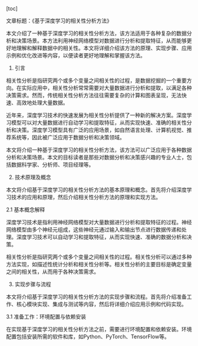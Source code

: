 
[toc]                    
                
                
文章标题：《基于深度学习的相关性分析方法》

本文介绍了一种基于深度学习的相关性分析方法，该方法适用于各种复杂的数据分析和决策场景。本方法利用神经网络模型对数据进行分析和提取特征，从而能够更好地理解和解释数据中的相关性。本文将详细介绍该方法的原理、实现步骤、应用示例和优化改进等内容，以便读者更好地理解和掌握该方法。

1. 引言

相关性分析是指研究两个或多个变量之间相关性的过程，是数据挖掘的一个重要方向。在实际应用中，相关性分析常常需要对大量数据进行分析和提取，以满足各种决策需求。然而，传统相关性分析方法往往需要复杂的计算和图表呈现，无法快速、高效地处理大量数据。

近年来，深度学习技术的快速发展为相关性分析提供了一种新的解决方案。深度学习模型可以对大量数据进行自动学习和提取特征，从而实现快速、准确的相关性分析和决策。深度学习模型具有广泛的应用场景，如自然语言处理、计算机视觉、推荐系统等，因此被广泛应用于数据分析和决策领域。

本文将介绍一种基于深度学习的相关性分析方法，该方法可以广泛应用于各种数据分析和决策场景。本文的目标读者是那些对数据分析和决策感兴趣的专业人士，包括数据科学家、分析师、项目经理等。

2. 技术原理及概念

本文将介绍基于深度学习的相关性分析方法的基本原理和概念。首先将介绍深度学习技术的应用和原理，然后介绍相关性分析方法的原理和实现方法。

2.1 基本概念解释

深度学习技术是指利用神经网络模型对大量数据进行分析和提取特征的过程。神经网络模型由多个神经元组成，这些神经元通过输入和输出节点进行数据传递和处理。深度学习技术可以自动学习和提取特征，从而实现快速、准确的数据分析和决策。

相关性分析是指研究两个或多个变量之间相关性的过程。相关性分析可以通过多种方法实现，如描述性统计分析和相关性分析等。相关性分析的主要目标是确定变量之间的相关性，从而用于各种决策需求。

3. 实现步骤与流程

本文将介绍基于深度学习的相关性分析方法的实现步骤和流程。首先将介绍准备工作、核心模块实现、集成与测试等内容，然后将详细介绍应用示例和代码实现。

3.1 准备工作：环境配置与依赖安装

在实现基于深度学习的相关性分析方法之前，需要进行环境配置和依赖安装。环境配置包括安装所需的软件和库，如Python、PyTorch、TensorFlow等。

